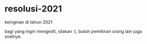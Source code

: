 # resolusi-2021
keinginan di tahun 2021

bagi yang ingin mengedit, silakan :), butuh pemikiran orang lain juga soalnya.